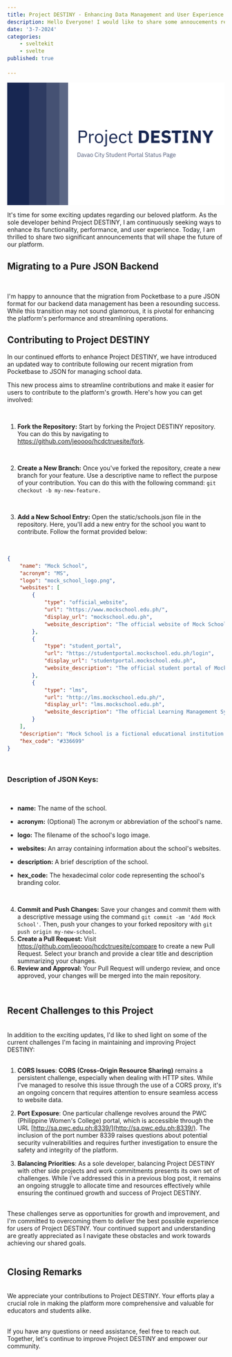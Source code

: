 ```yaml
---
title: Project DESTINY - Enhancing Data Management and User Experience
description: Hello Everyone! I would like to share some annoucements regarding Project DESTINY.
date: '3-7-2024'
categories:
    - sveltekit
    - svelte
published: true

---
```


<div style="display: flex; justify-content: center;">
 <img src="https://github.com/jeoooo/PROJECTDESTINY/raw/main/projectdestiny.png" alt="destiny" width="1000"/>
 </div>

It's time for some exciting updates regarding our beloved platform. As the sole developer behind Project DESTINY, I am continuously seeking ways to enhance its functionality, performance, and user experience. Today, I am thrilled to share two significant announcements that will shape the future of our platform.
<br>
<h2 class="text-3xl font-bold">Migrating to a Pure JSON Backend </h2>
<br>

I'm happy to announce that the migration from Pocketbase to a pure JSON format for our backend data management has been a resounding success. While this transition may not sound glamorous, it is pivotal for enhancing the platform's performance and streamlining operations.

## Contributing to Project DESTINY

In our continued efforts to enhance Project DESTINY, we have introduced an updated way to contribute following our recent migration from Pocketbase to JSON for managing school data. 

This new process aims to streamline contributions and make it easier for users to contribute to the platform's growth. Here's how you can get involved:

<br>

1. **Fork the Repository:** Start by forking the Project DESTINY repository. You can do this by navigating to https://github.com/jeoooo/hcdctruesite/fork.

<br>

2. **Create a New Branch:** Once you've forked the repository, create a new branch for your feature. Use a descriptive name to reflect the purpose of your contribution. You can do this with the following command: `git checkout -b my-new-feature.`

<br>

3. **Add a New School Entry:** Open the static/schools.json file in the repository. Here, you'll add a new entry for the school you want to contribute. Follow the format provided below:
   
<br>

```json
{
    "name": "Mock School",
    "acronym": "MS",
    "logo": "mock_school_logo.png",
    "websites": [
        {
            "type": "official_website",
            "url": "https://www.mockschool.edu.ph/",
            "display_url": "mockschool.edu.ph",
            "website_description": "The official website of Mock School"
        },
        {
            "type": "student_portal",
            "url": "https://studentportal.mockschool.edu.ph/login",
            "display_url": "studentportal.mockschool.edu.ph",
            "website_description": "The official student portal of Mock School"
        },
        {
            "type": "lms",
            "url": "http://lms.mockschool.edu.ph/",
            "display_url": "lms.mockschool.edu.ph",
            "website_description": "The official Learning Management System (LMS) of Mock School"
        }
    ],
    "description": "Mock School is a fictional educational institution providing high-quality education.",
    "hex_code": "#336699"
}
```

<br>

<h3 class="text-2xl font-bold">Description of JSON Keys:</h3>

<br>

- **name:** The name of the school.

- **acronym:** (Optional) The acronym or abbreviation of the school's name.

- **logo:** The filename of the school's logo image.

- **websites:** An array containing information about the school's websites.

- **description:**  A brief description of the school.

- **hex_code:**  The hexadecimal color code representing the school's branding color.

<br>

4. **Commit and Push Changes:** Save your changes and commit them with a descriptive message using the command `git commit -am 'Add Mock School'`. Then, push your changes to your forked repository with `git push origin my-new-school`.
5. **Create a Pull Request:** Visit https://github.com/jeoooo/hcdctruesite/compare to create a new Pull Request. Select your branch and provide a clear title and description summarizing your changes.
6. **Review and Approval:** Your Pull Request will undergo review, and once approved, your changes will be merged into the main repository.


<br>
<h2 class="text-3xl font-bold">Recent Challenges to this Project</h2>

<br>
In addition to the exciting updates, I'd like to shed light on some of the current challenges I'm facing in maintaining and improving Project DESTINY:
<br>
<br>

1. **CORS Issues**: **CORS (Cross-Origin Resource Sharing)** remains a persistent challenge, especially when dealing with HTTP sites. While I've managed to resolve this issue through the use of a CORS proxy, it's an ongoing concern that requires attention to ensure seamless access to website data.
    
2. **Port Exposure**: One particular challenge revolves around the PWC (Philippine Women's College) portal, which is accessible through the URL [http://sa.pwc.edu.ph:8339/](http://sa.pwc.edu.ph:8339/). The inclusion of the port number 8339 raises questions about potential security vulnerabilities and requires further investigation to ensure the safety and integrity of the platform.
    
3. **Balancing Priorities**: As a sole developer, balancing Project DESTINY with other side projects and work commitments presents its own set of challenges. While I've addressed this in a previous blog post, it remains an ongoing struggle to allocate time and resources effectively while ensuring the continued growth and success of Project DESTINY.
    
<br>
These challenges serve as opportunities for growth and improvement, and I'm committed to overcoming them to deliver the best possible experience for users of Project DESTINY. Your continued support and understanding are greatly appreciated as I navigate these obstacles and work towards achieving our shared goals.
<br>
<br>
<h2 class="text-3xl font-bold"> Closing Remarks </h2>
<br>
We appreciate your contributions to Project DESTINY. Your efforts play a crucial role in making the platform more comprehensive and valuable for educators and students alike.

<br>
<br>

If you have any questions or need assistance, feel free to reach out. Together, let's continue to improve Project DESTINY and empower our community.

